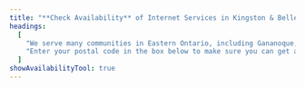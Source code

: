```yaml
---
title: "**Check Availability** of Internet Services in Kingston & Belleville, ON"
headings:
  [
    "We serve many communities in Eastern Ontario, including Gananoque, Picton, Brighton, Trenton, and Napanee.",
    "Enter your postal code in the box below to make sure you can get a high-speed internet connection from KOS.",
  ]
showAvailabilityTool: true
---
```

